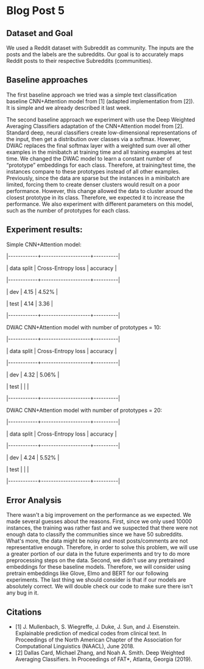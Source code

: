 # Blog Post 5

## Dataset and Goal
  We used a Reddit dataset with Subreddit as community. The inputs are the posts and the labels are the subreddits.
  Our goal is to accurately maps Reddit posts to their respective Subreddits (communities).

## Baseline approaches
  The first baseline approach we tried was a simple text classification baseline CNN+Attention model from [1] (adapted implementation from [2]). It is simple and we already described it last week.
  
  The second baseline approach we experiment with use the Deep Weighted Averaging Classifiers adaptation of the CNN+Attention model from [2]. Standard deep, neural classifiers create low-dimensional representations of the input, then get a distribution over classes via a softmax. However, DWAC replaces the final softmax layer with a weighted sum over all other examples in the minibatch at training time and all training examples at test time. We changed the DWAC model to learn a constant number of “prototype” embeddings for each class. Therefore, at training/test time, the instances compare to these prototypes instead of all other examples. Previously, since the data are sparse but the instances in a minibatch are limited, forcing them to create denser clusters would result on a poor performance. However, this change allowed the data to cluster around the closest prototype in its class. Therefore, we expected it to increase the performance. We also experiment with different parameters on this model, such as the number of prototypes for each class.
  
## Experiment results:

Simple CNN+Attention model:

   |------------+--------------------+----------|
   
   | data split | Cross-Entropy loss | accuracy |
   
   |------------+--------------------+----------|
   
   | dev        |        4.15        |   4.52%  |
   
   | test       |        4.14        |   3.36   |
   
   |------------+--------------------+----------|


DWAC CNN+Attention model with number of prototypes = 10:


   |------------+--------------------+----------|
   
   | data split | Cross-Entropy loss | accuracy |
   
   |------------+--------------------+----------|
   
   | dev        |        4.32        |   5.06%  |
   
   | test       |                |      |
   
   |------------+--------------------+----------|
   
   
DWAC CNN+Attention model with number of prototypes = 20:


   |------------+--------------------+----------|
   
   | data split | Cross-Entropy loss | accuracy |
   
   |------------+--------------------+----------|
   
   | dev        |        4.24        |   5.52%  |
   
   | test       |                |      |
   
   |------------+--------------------+----------|

## Error Analysis
  There wasn't a big improvement on the performance as we expected. We made several guesses about the reasons. First, since we only used 10000 instances, the training was rather fast and we suspected that there were not enough data to classify the communities since we have 50 subreddits. What's more, the data might be noisy and most posts/comments are not representative enough. Therefore, in order to solve this problem, we will use a greater portion of our data in the future experiments and try to do more preprocessing steps on the data. Second, we didn't use any pretrained embeddings for these baseline models. Therefore, we will consider using pretrain embeddings like Glove, Elmo and BERT for our following experiments. The last thing we should consider is that if our models are absolutely correct. We will double check our code to make sure there isn't any bug in it.

## Citations
  - [1] J. Mullenbach, S. Wiegreffe, J. Duke, J. Sun, and J. Eisenstein.
    Explainable prediction of medical codes from clinical text.
    In Proceedings of the North American Chapter of the Association for Computational Linguistics (NAACL), June 2018.
  - [2] Dallas Card, Michael Zhang, and Noah A. Smith.
    Deep Weighted Averaging Classifiers.
    In Proceedings of FAT*, Atlanta, Georgia (2019).
